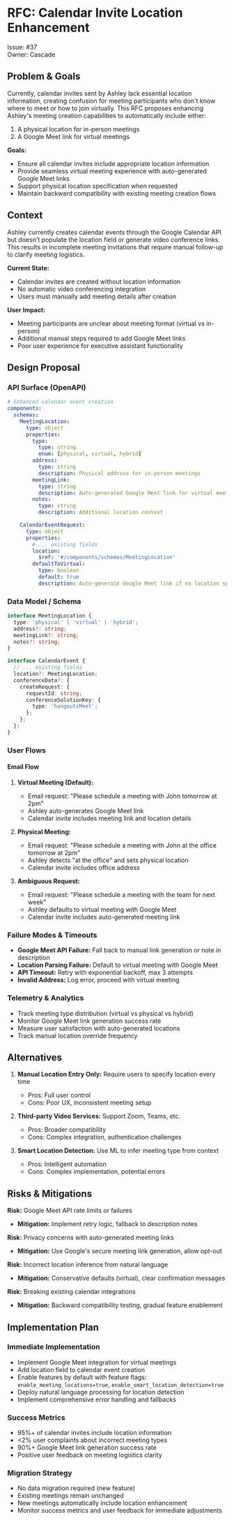 # RFC: Calendar Invite Location Enhancement

Issue: #37  
Owner: Cascade

## Problem & Goals

Currently, calendar invites sent by Ashley lack essential location information, creating confusion for meeting participants who don't know where to meet or how to join virtually. This RFC proposes enhancing Ashley's meeting creation capabilities to automatically include either:

1. A physical location for in-person meetings
2. A Google Meet link for virtual meetings

**Goals:**
- Ensure all calendar invites include appropriate location information
- Provide seamless virtual meeting experience with auto-generated Google Meet links
- Support physical location specification when requested
- Maintain backward compatibility with existing meeting creation flows

## Context

Ashley currently creates calendar events through the Google Calendar API but doesn't populate the location field or generate video conference links. This results in incomplete meeting invitations that require manual follow-up to clarify meeting logistics.

**Current State:**
- Calendar invites are created without location information
- No automatic video conferencing integration
- Users must manually add meeting details after creation

**User Impact:**
- Meeting participants are unclear about meeting format (virtual vs in-person)
- Additional manual steps required to add Google Meet links
- Poor user experience for executive assistant functionality

## Design Proposal

### API Surface (OpenAPI)
```yaml
# Enhanced calendar event creation
components:
  schemas:
    MeetingLocation:
      type: object
      properties:
        type:
          type: string
          enum: [physical, virtual, hybrid]
        address:
          type: string
          description: Physical address for in-person meetings
        meetingLink:
          type: string
          description: Auto-generated Google Meet link for virtual meetings
        notes:
          type: string
          description: Additional location context

    CalendarEventRequest:
      type: object
      properties:
        # ... existing fields
        location:
          $ref: '#/components/schemas/MeetingLocation'
        defaultToVirtual:
          type: boolean
          default: true
          description: Auto-generate Google Meet link if no location specified
```

### Data Model / Schema
```typescript
interface MeetingLocation {
  type: 'physical' | 'virtual' | 'hybrid';
  address?: string;
  meetingLink?: string;
  notes?: string;
}

interface CalendarEvent {
  // ... existing fields
  location?: MeetingLocation;
  conferenceData?: {
    createRequest: {
      requestId: string;
      conferenceSolutionKey: {
        type: 'hangoutsMeet';
      };
    };
  };
}
```

### User Flows

#### Email Flow
1. **Virtual Meeting (Default):**
   - Email request: "Please schedule a meeting with John tomorrow at 2pm"
   - Ashley auto-generates Google Meet link
   - Calendar invite includes meeting link and location details

2. **Physical Meeting:**
   - Email request: "Please schedule a meeting with John at the office tomorrow at 2pm"
   - Ashley detects "at the office" and sets physical location
   - Calendar invite includes office address

3. **Ambiguous Request:**
   - Email request: "Please schedule a meeting with the team for next week"
   - Ashley defaults to virtual meeting with Google Meet
   - Calendar invite includes auto-generated meeting link

### Failure Modes & Timeouts
- **Google Meet API Failure:** Fall back to manual link generation or note in description
- **Location Parsing Failure:** Default to virtual meeting with Google Meet
- **API Timeout:** Retry with exponential backoff, max 3 attempts
- **Invalid Address:** Log error, proceed with virtual meeting

### Telemetry & Analytics
- Track meeting type distribution (virtual vs physical vs hybrid)
- Monitor Google Meet link generation success rate
- Measure user satisfaction with auto-generated locations
- Track manual location override frequency

## Alternatives

1. **Manual Location Entry Only:** Require users to specify location every time
   - Pros: Full user control
   - Cons: Poor UX, inconsistent meeting setup

2. **Third-party Video Services:** Support Zoom, Teams, etc.
   - Pros: Broader compatibility
   - Cons: Complex integration, authentication challenges

3. **Smart Location Detection:** Use ML to infer meeting type from context
   - Pros: Intelligent automation
   - Cons: Complex implementation, potential errors

## Risks & Mitigations

**Risk:** Google Meet API rate limits or failures
- **Mitigation:** Implement retry logic, fallback to description notes

**Risk:** Privacy concerns with auto-generated meeting links
- **Mitigation:** Use Google's secure meeting link generation, allow opt-out

**Risk:** Incorrect location inference from natural language
- **Mitigation:** Conservative defaults (virtual), clear confirmation messages

**Risk:** Breaking existing calendar integrations
- **Mitigation:** Backward compatibility testing, gradual feature enablement

## Implementation Plan

### Immediate Implementation
- Implement Google Meet integration for virtual meetings
- Add location field to calendar event creation
- Enable features by default with feature flags: `enable_meeting_locations=true`, `enable_smart_location_detection=true`
- Deploy natural language processing for location detection
- Implement comprehensive error handling and fallbacks

### Success Metrics
- 95%+ of calendar invites include location information
- <2% user complaints about incorrect meeting types
- 90%+ Google Meet link generation success rate
- Positive user feedback on meeting logistics clarity

### Migration Strategy
- No data migration required (new feature)
- Existing meetings remain unchanged
- New meetings automatically include location enhancement
- Monitor success metrics and user feedback for immediate adjustments